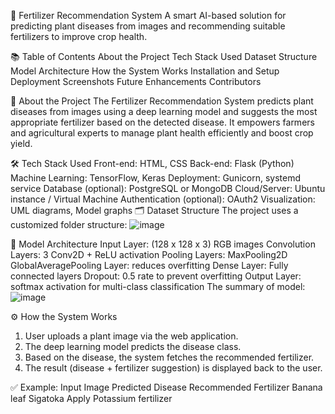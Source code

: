 📄 Fertilizer Recommendation System
    A smart AI-based solution for predicting plant diseases from images and recommending suitable fertilizers to improve crop health.

📚 Table of Contents
About the Project
Tech Stack Used
Dataset Structure
Model Architecture
How the System Works
Installation and Setup
Deployment
Screenshots
Future Enhancements
Contributors

🌟 About the Project
The Fertilizer Recommendation System predicts plant diseases from images using a deep learning model and suggests the most appropriate fertilizer based on the detected disease.
It empowers farmers and agricultural experts to manage plant health efficiently and boost crop yield.

🛠️ Tech Stack Used
      Front-end: HTML, CSS
      Back-end: Flask (Python)
      Machine Learning: TensorFlow, Keras
      Deployment: Gunicorn, systemd service
      Database (optional): PostgreSQL or MongoDB
      Cloud/Server: Ubuntu instance / Virtual Machine
      Authentication (optional): OAuth2
      Visualization: UML diagrams, Model graphs
🗂️ Dataset Structure
The project uses a customized folder structure:
![image](https://github.com/user-attachments/assets/9e230ffd-45f3-484f-b2e6-6bd4cbd39e85)

🧠 Model Architecture
Input Layer: (128 x 128 x 3) RGB images
Convolution Layers: 3 Conv2D + ReLU activation
Pooling Layers: MaxPooling2D
GlobalAveragePooling Layer: reduces overfitting
Dense Layer: Fully connected layers
Dropout: 0.5 rate to prevent overfitting
Output Layer: softmax activation for multi-class classification
The summary of model:
![image](https://github.com/user-attachments/assets/8ca375a0-ec6c-4044-9d5e-d6225dd8ab0f)

⚙️ How the System Works
 1. User uploads a plant image via the web application.
 2. The deep learning model predicts the disease class.
 3. Based on the disease, the system fetches the recommended fertilizer.
 4. The result (disease + fertilizer suggestion) is displayed back to the user.

✅ Example:
Input Image	Predicted Disease	Recommended Fertilizer
Banana leaf	Sigatoka	Apply Potassium fertilizer
